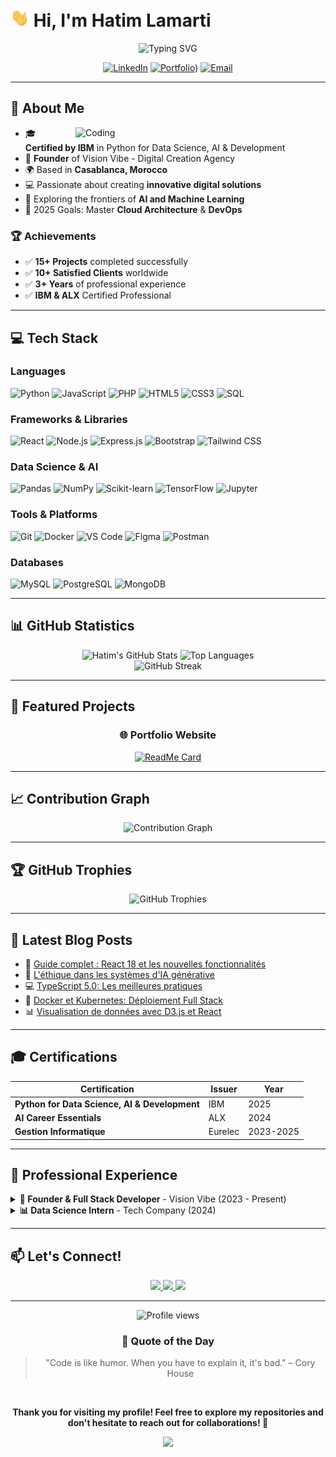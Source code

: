 # <img src="https://raw.githubusercontent.com/ABSphreak/ABSphreak/master/gifs/Hi.gif" width="30px"> Hi, I'm Hatim Lamarti

<div align="center">
  <img src="https://readme-typing-svg.herokuapp.com?font=Fira+Code&size=32&duration=2800&color=00D4AA&center=true&vCenter=true&multiline=false&repeat=true&width=700&height=70&lines=Full+Stack+Developer;Data+Scientist;AI+Enthusiast;Problem+Solver" alt="Typing SVG" />
</div>

<div align="center">
  
  [![LinkedIn](https://img.shields.io/badge/LinkedIn-0077B5?style=for-the-badge&logo=linkedin&logoColor=white)](https://www.linkedin.com/in/hatim-lamarti)
  [![Portfolio](https://img.shields.io/badge/Portfolio-000000?style=for-the-badge&logo=About.me&logoColor=white)](https://laamartihatim.vercel.app/))
  [![Email](https://img.shields.io/badge/Email-D14836?style=for-the-badge&logo=gmail&logoColor=white)](mailto:hatimlamarti3@gmail.com)
 
</div>

---

## 🚀 About Me

<img align="right" alt="Coding" width="400" src="https://cdn.dribbble.com/users/1162077/screenshots/3848914/programmer.gif">

- 🎓 **Certified by IBM** in Python for Data Science, AI & Development
- 💼 **Founder** of Vision Vibe - Digital Creation Agency
- 🌍 Based in **Casablanca, Morocco**
- 💻 Passionate about creating **innovative digital solutions**
- 🤖 Exploring the frontiers of **AI and Machine Learning**
- 🎯 2025 Goals: Master **Cloud Architecture** & **DevOps**

### 🏆 Achievements
- ✅ **15+ Projects** completed successfully
- ✅ **10+ Satisfied Clients** worldwide
- ✅ **3+ Years** of professional experience
- ✅ **IBM & ALX** Certified Professional

---

## 💻 Tech Stack

### Languages
![Python](https://img.shields.io/badge/Python-3776AB?style=for-the-badge&logo=python&logoColor=white)
![JavaScript](https://img.shields.io/badge/JavaScript-F7DF1E?style=for-the-badge&logo=javascript&logoColor=black)
![PHP](https://img.shields.io/badge/PHP-777BB4?style=for-the-badge&logo=php&logoColor=white)
![HTML5](https://img.shields.io/badge/HTML5-E34F26?style=for-the-badge&logo=html5&logoColor=white)
![CSS3](https://img.shields.io/badge/CSS3-1572B6?style=for-the-badge&logo=css3&logoColor=white)
![SQL](https://img.shields.io/badge/SQL-4479A1?style=for-the-badge&logo=mysql&logoColor=white)

### Frameworks & Libraries
![React](https://img.shields.io/badge/React-20232A?style=for-the-badge&logo=react&logoColor=61DAFB)
![Node.js](https://img.shields.io/badge/Node.js-43853D?style=for-the-badge&logo=node.js&logoColor=white)
![Express.js](https://img.shields.io/badge/Express.js-404D59?style=for-the-badge)
![Bootstrap](https://img.shields.io/badge/Bootstrap-563D7C?style=for-the-badge&logo=bootstrap&logoColor=white)
![Tailwind CSS](https://img.shields.io/badge/Tailwind_CSS-38B2AC?style=for-the-badge&logo=tailwind-css&logoColor=white)

### Data Science & AI
![Pandas](https://img.shields.io/badge/Pandas-150458?style=for-the-badge&logo=pandas&logoColor=white)
![NumPy](https://img.shields.io/badge/NumPy-013243?style=for-the-badge&logo=numpy&logoColor=white)
![Scikit-learn](https://img.shields.io/badge/Scikit--learn-F7931E?style=for-the-badge&logo=scikit-learn&logoColor=white)
![TensorFlow](https://img.shields.io/badge/TensorFlow-FF6F00?style=for-the-badge&logo=tensorflow&logoColor=white)
![Jupyter](https://img.shields.io/badge/Jupyter-F37626?style=for-the-badge&logo=jupyter&logoColor=white)

### Tools & Platforms
![Git](https://img.shields.io/badge/Git-F05032?style=for-the-badge&logo=git&logoColor=white)
![Docker](https://img.shields.io/badge/Docker-2496ED?style=for-the-badge&logo=docker&logoColor=white)
![VS Code](https://img.shields.io/badge/VS_Code-007ACC?style=for-the-badge&logo=visual-studio-code&logoColor=white)
![Figma](https://img.shields.io/badge/Figma-F24E1E?style=for-the-badge&logo=figma&logoColor=white)
![Postman](https://img.shields.io/badge/Postman-FF6C37?style=for-the-badge&logo=postman&logoColor=white)

### Databases
![MySQL](https://img.shields.io/badge/MySQL-4479A1?style=for-the-badge&logo=mysql&logoColor=white)
![PostgreSQL](https://img.shields.io/badge/PostgreSQL-316192?style=for-the-badge&logo=postgresql&logoColor=white)
![MongoDB](https://img.shields.io/badge/MongoDB-4EA94B?style=for-the-badge&logo=mongodb&logoColor=white)

---

## 📊 GitHub Statistics

<div align="center">
  <img src="https://github-readme-stats.vercel.app/api?username=hatim3310&show_icons=true&count_private=true&hide_border=true&title_color=00D4AA&icon_color=00D4AA&text_color=c9d1d9&bg_color=0d1117" alt="Hatim's GitHub Stats" height="165">
  <img src="https://github-readme-stats.vercel.app/api/top-langs/?username=hatim3310&layout=compact&hide_border=true&title_color=00D4AA&text_color=c9d1d9&bg_color=0d1117" alt="Top Languages" height="165">
</div>

<div align="center">
  <img src="https://github-readme-streak-stats.herokuapp.com/?user=hatim3310&theme=black-ice&hide_border=true&stroke=0000&background=0D1117&ring=00D4AA&fire=00D4AA&currStreakLabel=00D4AA" alt="GitHub Streak" />
</div>

---

## 🎯 Featured Projects

<div align="center">


### 🌐 Portfolio Website
[![ReadMe Card](https://github-readme-stats.vercel.app/api/pin/?username=hatim3310&repo=portfolio&bg_color=0d1117&text_color=c9d1d9&title_color=00D4AA&hide_border=true&icon_color=00D4AA)](https://laamartihatim.vercel.app/)

</div>

---

## 📈 Contribution Graph

<div align="center">
  <img src="https://github-readme-activity-graph.vercel.app/graph?username=hatim3310&bg_color=0d1117&color=00D4AA&line=00D4AA&point=ffffff&area_color=00D4AA&area=true&hide_border=true" alt="Contribution Graph" />
</div>

---

## 🏆 GitHub Trophies

<div align="center">
  <img src="https://github-profile-trophy.vercel.app/?username=hatim3310&theme=algolia&no-frame=true&no-bg=true&margin-w=4&column=7" alt="GitHub Trophies" />
</div>

---

## 📝 Latest Blog Posts

<!-- BLOG-POST-LIST:START -->
- 🚀 [Guide complet : React 18 et les nouvelles fonctionnalités](https://hatimlamarti.com/blog/react-18-guide)
- 🤖 [L'éthique dans les systèmes d'IA générative](https://hatimlamarti.com/blog/ai-ethics)
- 💻 [TypeScript 5.0: Les meilleures pratiques](https://hatimlamarti.com/blog/typescript-5)
- 🐳 [Docker et Kubernetes: Déploiement Full Stack](https://hatimlamarti.com/blog/docker-kubernetes)
- 📊 [Visualisation de données avec D3.js et React](https://hatimlamarti.com/blog/d3-react)
<!-- BLOG-POST-LIST:END -->

---

## 🎓 Certifications

<div align="center">
  
| Certification | Issuer | Year |
|--------------|--------|------|
| **Python for Data Science, AI & Development** | IBM | 2025 |
| **AI Career Essentials** | ALX | 2024 |
| **Gestion Informatique** | Eurelec | 2023-2025 |

</div>

---

## 💼 Professional Experience

<details>
<summary><b>🚀 Founder & Full Stack Developer</b> - Vision Vibe (2023 - Present)</summary>

- 🎯 Founded and manage a digital agency specializing in custom web development
- 💻 Developed 15+ web applications for various clients
- 📈 Achieved 95% client satisfaction rate
- 🛠️ Technologies: React, Node.js, Python, MySQL, Docker
</details>

<details>
<summary><b>📊 Data Science Intern</b> - Tech Company (2024)</summary>

- 📈 Analyzed large datasets using Python and SQL
- 🤖 Implemented machine learning models for predictive analytics
- 📊 Created interactive dashboards using Plotly and Dash
- 🔧 Technologies: Python, Pandas, Scikit-learn, TensorFlow
</details>

---

## 📫 Let's Connect!

<div align="center">
  
  <a href="[(https://laamartihatim.vercel.app/)]">
    <img src="https://img.shields.io/badge/Portfolio-FF5722?style=for-the-badge&logo=google-chrome&logoColor=white" />
  </a>
  <a href="https://www.linkedin.com/in/hatim-lamarti">
    <img src="https://img.shields.io/badge/LinkedIn-0077B5?style=for-the-badge&logo=linkedin&logoColor=white" />
  </a>
  <a href="mailto:hatimlamarti3@gmail.com">
    <img src="https://img.shields.io/badge/Email-D14836?style=for-the-badge&logo=gmail&logoColor=white" />
  </a>
 
  
</div>

---

<div align="center">
  <img src="https://komarev.com/ghpvc/?username=hatim3310&label=Profile%20views&color=00D4AA&style=flat" alt="Profile views" />
  
  ### 💬 Quote of the Day
  
  > "Code is like humor. When you have to explain it, it's bad." – Cory House
  
  <br>
  
  **Thank you for visiting my profile! Feel free to explore my repositories and don't hesitate to reach out for collaborations! 🚀**
  
  <img src="https://capsule-render.vercel.app/api?type=waving&color=gradient&customColorList=0,2,2,5,30&height=100&section=footer" />
</div>
